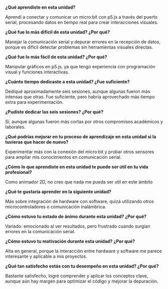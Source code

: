 **¿Qué aprendiste en esta unidad?**

Aprendí a conectar y comunicar un micro:bit con p5.js a través del puerto serial, procesando datos en tiempo real para crear interacciones visuales.

**¿Qué fue lo más difícil de esta unidad? ¿Por qué?**

Manejar la comunicación serial y depurar errores en la recepción de datos, porque es difícil detectar problemas sin herramientas visuales directas.

**¿Qué fue lo más fácil de esta unidad? ¿Por qué?**

Manipular gráficos en p5.js, ya que tengo experiencia con programación visual y funciones interactivas.

**¿Cuánto tiempo dedicaste a esta unidad? ¿Fue suficiente?**

Dediqué aproximadamente seis sesiones, aunque algunas fueron más intensas que otras. Fue suficiente, pero habría aprovechado más tiempo extra para experimentación.

**¿Pudiste dedicar las seis sesiones? ¿Por qué?**

Sí, aunque algunas fueron más cortas por otros compromisos académicos y laborales.

**¿Qué podrías mejorar en tu proceso de aprendizaje en esta unidad si la tuvieras que hacer de nuevo?**

Experimentar más con la conexión del micro:bit y probar otros sensores para ampliar mis conocimientos en comunicación serial.

**¿Cómo lo que aprendiste en esta unidad te puede ser útil en tu vida profesional?**

Como animador 2D, no creo que nada me pueda ser util en este ámbito

**¿Qué te gustaría aprender en la siguiente unidad?**

Más sobre integración de hardware con software, quizá utilizando otros microcontroladores o comunicación inalámbrica.

**¿Cómo estuvo tu estado de ánimo durante esta unidad? ¿Por qué?**

Variado: emocionado al ver resultados, pero frustrado cuando surgían errores en la comunicación serial.

**¿Cómo estuvo tu motivación durante esta unidad? ¿Por qué?**

Alta en general, porque la interacción entre hardware y software me parece interesante y aplicable a mis proyectos.

**¿Qué tan satisfecho estás con tu desempeño en esta unidad? ¿Por qué?**

Bastante satisfecho, logré comprender y aplicar los conceptos clave, aunque aún hay margen para optimizar el código y mejorar la depuración.
